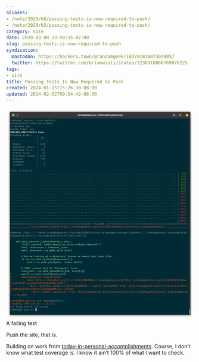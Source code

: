 ```yaml
---
aliases:
- /note/2020/68/passing-tests-is-now-required-to-push/
- /note/2020/03/passing-tests-is-now-required-to-push/
category: note
date: 2020-03-08 23:50:55-07:00
slug: passing-tests-is-now-required-to-push
syndication:
  mastodon: https://hackers.town/@randomgeek/103791810073034057
  twitter: https://twitter.com/brianwisti/status/1236910866769076225
tags:
- site
title: Passing Tests Is Now Required to Push
created: 2024-01-15T15:26:30-08:00
updated: 2024-02-02T09:54:42-08:00
---
```


![attachments/img/2020/cover-2020-03-08.png](../../../attachments/img/2020/cover-2020-03-08.png)
A failing test

Push the site, that is.

Building on work from [today-in-personal-accomplishments](today-in-personal-accomplishments.md). Course, I don’t know what test coverage is. I know it ain’t 100% of what I want to check.
